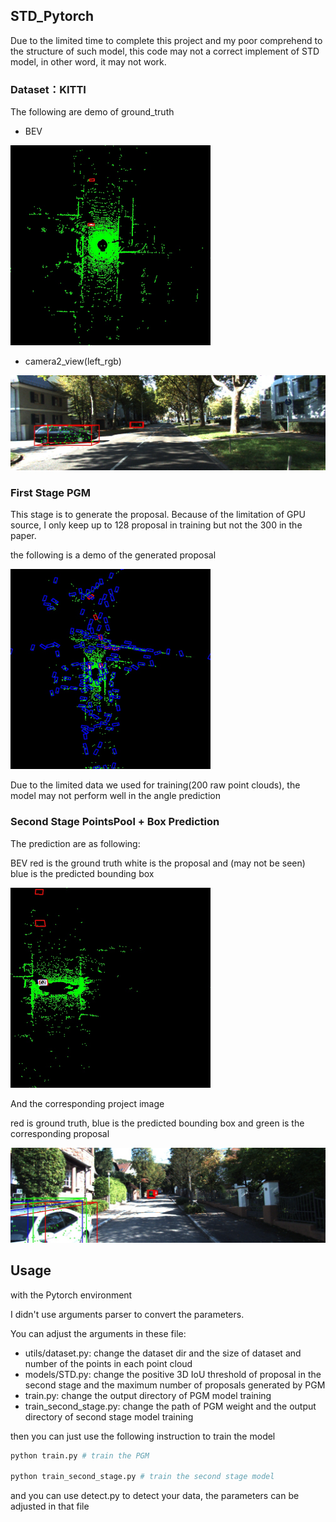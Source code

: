 ##  STD_Pytorch

Due to the limited time to complete this project and my poor comprehend to the structure of such model, this code may not a correct implement of STD model, in other word, it may not work.

### Dataset：KITTI

The following are demo of ground_truth

- BEV

<img src="imgs\006397_bev.jpg" alt="006397_bev" style="zoom:50%;" />

- camera2_view(left_rgb)

<img src="imgs\006397_project.jpg" alt="006397_bev" style="zoom:50%;" />

### First Stage PGM

This stage is to generate the proposal. Because of the limitation of GPU source, I only keep up to 128 proposal in training but not the 300 in the paper.

the following is a demo of the generated proposal

<img src="imgs\005602_bev.jpg" alt="005602_bev" style="zoom:50%;" />

Due to the limited data we used for training(200 raw point clouds), the model may not perform well in the angle prediction 

### Second Stage PointsPool + Box Prediction

The prediction are as following:

BEV red is the ground truth white is the proposal and (may not be seen) blue is the predicted bounding box

<img src="imgs\006181_bev.jpg" alt="006181_bev" style="zoom:50%;" />

And the corresponding project image

red is ground truth, blue is the predicted bounding box and green is the corresponding proposal

<img src="imgs\006181_project.jpg" alt="006181_project" style="zoom:67%;" />

## Usage

with the Pytorch environment

I didn't use arguments parser to convert the parameters.

You can adjust the arguments in these file:

- utils/dataset.py: change the dataset dir and the size of dataset and number of the points in each point cloud
- models/STD.py: change the positive 3D IoU threshold of proposal in the second stage and the maximum number of proposals generated by PGM
- train.py: change the output directory of PGM model training
- train_second_stage.py: change the path of PGM weight and the output directory of second stage model training



then you can just use the following instruction to train the model

```python
python train.py # train the PGM

python train_second_stage.py # train the second stage model
```

and you can use detect.py to detect your data, the parameters can be adjusted in that file

